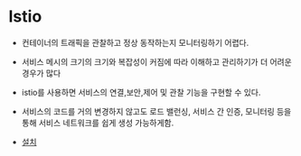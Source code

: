 # Istio

- 컨테이너의 트래픽을 관찰하고 정상 동작하는지 모니터링하기 어렵다.
- 서비스 메시의 크기의 크기와 복잡성이 커짐에 따라 이해하고 관리하기가 더 어려운 경우가 많다
- istio를 사용하면 서비스의 연결,보안,제어 및 관찰 기능을 구현할 수 있다.
- 서비스의 코드를 거의 변경하지 않고도 로드 밸런싱, 서비스 간 인증, 모니터링 등을 통해 서비스 네트워크를 쉽게 생성 가능하게함.

- [설치](https://istio.io/latest/docs/setup/getting-started/)